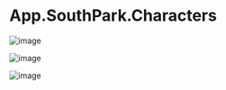 # App.SouthPark.Characters

![image](https://user-images.githubusercontent.com/33737009/184480509-7020597c-478b-42e2-8f5f-df9db50ae5b4.png)

![image](https://user-images.githubusercontent.com/33737009/184480512-73aa5900-1fc6-4d47-9144-36ae6a7b83cc.png)

![image](https://user-images.githubusercontent.com/33737009/184480518-2008477d-61e4-411f-bd92-333452cb4f2c.png)
